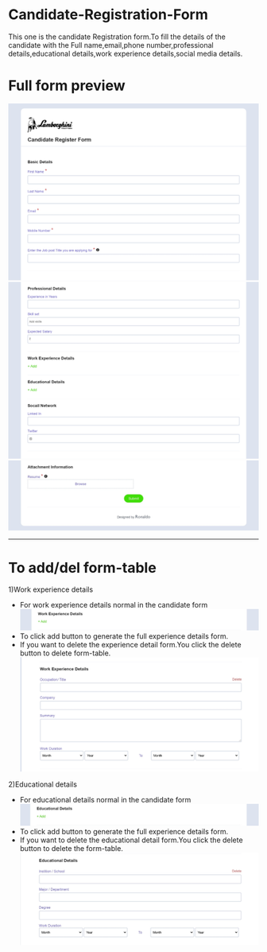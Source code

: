 # Candidate-Registration-Form
This one is the candidate Registration form.To fill the details of the candidate with the Full name,email,phone number,professional details,educational details,work experience details,social media details.

# Full form preview
![](images/img1.jpg)
![](images/img2.jpg)
![](images/img3.jpg)

*****
# To add/del form-table

1)Work experience details

- For work experience details normal in the candidate form
![](images/add1.jpg)
- To click add button to generate the full experience details form.
- If you want to delete the experience detail form.You click the delete button to delete form-table.
![](images/WorkExperience.jpg)

2)Educational details

- For educational details normal in the candidate form
![](images/add2.jpg)
- To click add button to generate the full experience details form.
- If you want to delete the educational detail form.You click the delete button to delete the form-table.
![](images/Educational.jpg)
